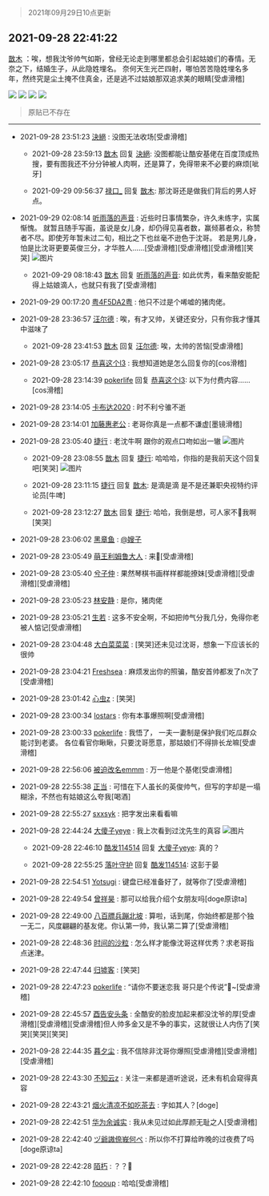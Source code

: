 > 2021年09月29日10点更新
<link rel="stylesheet" href="https://cdn.jsdelivr.net/gh/taotie6/sampleJSON@main/css/photo_show.css">
<meta name="referrer" content="no-referrer" />


 ## 2021-09-28 22:41:22 

 [㪚木](https://www.coolapk.com/feed/30329796?shareKey=ZTI3NzYxMDk1ZDg3NjE1MzJlMTM~) ：唉，想我沈爷帅气如斯，曾经无论走到哪里都总会引起姑娘们的春情。无奈之下，结婚生子，从此隐姓埋名。
奈何天生光芒四射，哪怕苦苦隐姓埋名多年，然终究是尘土掩不住真金，还是逃不过姑娘那双追求美的眼睛[受虐滑稽] 

<div class="album">
<img class="img-item" src="https://image.coolapk.com/feed/2021/0928/22/1081091_9cae87d2_0081_3905@1080x2340.jpeg" />
<img class="img-item" src="https://image.coolapk.com/feed/2019/0507/23/1081091_4515_4853@400x225.gif" />
<img class="img-item" src="https://image.coolapk.com/feed/2019/0412/17/1081091_1555060673_5592@400x225.gif" />
<img class="img-item" src="https://image.coolapk.com/feed/2021/0126/07/1081091_bbda1653_7006_7048@640x360.gif" />
</div>

> 原贴已不存在 

 ------- 

- 2021-09-28 23:51:23 [決絕](uid=2288436) : 没图无法收场[受虐滑稽] 

    - 2021-09-28 23:59:13 [㪚木](uid=1081091) 回复 [決絕](uid=2288436): 没图都能让酷安基佬在百度顶成热搜，要有图我还不分分钟被人肉啊，还是算了，免得带来不必要的麻烦[呲牙] 

    - 2021-09-29 09:56:37 [禄口_](uid=1005884) 回复 [㪚木](uid=1081091): 那沈哥还是做我们背后的男人好点。 

- 2021-09-29 02:08:14 [听雨落的声音](uid=3650984) : 近些时日事情繁杂，许久未练字，实属惭愧。
就暂且随手写画，虽说是女儿身，却仍得见喜者数，赢倾慕者众，称赞者不尽。即使芳年暂未过二旬，相比之下也丝毫不逊色于沈哥。
若是男儿身，怕是比沈哥更要英俊三分，才华胜人……[受虐滑稽][受虐滑稽][受虐滑稽][笑哭] ![图片](https://image.coolapk.com/feed/2021/0929/02/3650984_72ce9037_2464_7002@2996x1383.jpeg)

    - 2021-09-29 08:18:43 [㪚木](uid=1081091) 回复 [听雨落的声音](uid=3650984): 如此优秀，看来酷安能配得上姑娘滴人，也就只有我了[受虐滑稽] 

- 2021-09-29 00:17:20 [粤4F5DA2粤](uid=983185) : 他只不过是个唏嘘的猪肉佬。 

- 2021-09-28 23:36:57 [汪尔德](uid=1595236) : 唉，有才又帅，关键还安分，只有你我才懂其中滋味了 

    - 2021-09-28 23:41:53 [㪚木](uid=1081091) 回复 [汪尔德](uid=1595236): 唉，太帅的苦恼[受虐滑稽] 

- 2021-09-28 23:05:17 [恭喜这个l3](uid=994412) : 我想知道她是怎么回复你的[cos滑稽] 

    - 2021-09-28 23:14:39 [pokerlife](uid=575409) 回复 [恭喜这个l3](uid=994412): 以下为付费内容……[cos滑稽] 

- 2021-09-28 23:14:05 [卡布达2020](uid=696546) : 时不利兮骓不逝 

- 2021-09-28 23:14:01 [加藤惠老公](uid=1266680) : 老哥你真是一点都不谦虚[墨镜滑稽] 

- 2021-09-28 23:05:40 [捷行](uid=1629443) : 老沈牛啊   跟你的观点口吻如出一辙 ![图片](https://image.coolapk.com/feed/2021/0928/23/1629443_de1f095c_1539_1095@1440x3200.jpeg)

    - 2021-09-28 23:08:55 [㪚木](uid=1081091) 回复 [捷行](uid=1629443): 哈哈哈，你指的是我前天这个回复吧[笑哭] ![图片](https://image.coolapk.com/feed/2021/0928/23/1081091_7340c607_1734_5163@1080x1373.jpeg)

    - 2021-09-28 23:11:15 [捷行](uid=1629443) 回复 [㪚木](uid=1081091): 是滴是滴  是不是还兼职央视特约评论员[牛啤] 

    - 2021-09-28 23:12:27 [㪚木](uid=1081091) 回复 [捷行](uid=1629443): 哈哈，我倒是想，可人家不🐤我啊[笑哭] 

- 2021-09-28 23:06:02 [黑章鱼](uid=1544882) : <a class="feed-link-uname" href="/u/嫂子">@嫂子</a> 

- 2021-09-28 23:05:49 [萌王利姆鲁大人](uid=4048495) : 来🤺[受虐滑稽] 

- 2021-09-28 23:05:40 [兮子仲](uid=3034535) : 果然琴棋书画样样都能撩妹[受虐滑稽][受虐滑稽][受虐滑稽] 

- 2021-09-28 23:05:23 [林安静](uid=1711813) : 是你，猪肉佬 

- 2021-09-28 23:05:21 [生若](uid=1594912) : 这多不安全啊，不如把帅气分我几分，免得你老被人惦记[受虐滑稽] 

- 2021-09-28 23:04:48 [大白菜菜菜](uid=2081020) : [笑哭]还未见过沈哥，想象一下应该长的很帅 

- 2021-09-28 23:04:21 [Freshsea](uid=1997345) : 麻烦发出你的照骗，酷安首帅都发了n次了[受虐滑稽] 

- 2021-09-28 23:01:42 [心虫z](uid=151532) : [笑哭] 

- 2021-09-28 23:00:34 [lostars](uid=2165786) : 你有本事爆照啊[受虐滑稽] 

- 2021-09-28 23:00:33 [pokerlife](uid=575409) : 我悟了， 一夫一妻制是保护我们吃瓜群众能讨到老婆。
各位看官你瞅瞅，只要沈哥愿意，那姑娘们不得排长龙嘛[受虐滑稽] 

- 2021-09-28 22:56:06 [被迫改名emmm](uid=3302275) : 万一他是个基佬[受虐滑稽] 

- 2021-09-28 22:55:38 [正当](uid=1725957) : 可惜在下人虽长的英俊帅气，但写的字却是一塌糊涂，不然也有姑娘这么夸我[喝酒] 

- 2021-09-28 22:55:27 [sxxsyk](uid=3419763) : 把字发出来看看嘛 

- 2021-09-28 22:44:24 [大傻子yeye](uid=1019731) : 我上次看到过沈先生的真容 ![图片](https://image.coolapk.com/feed/2021/0928/22/1019731_0264_0985@828x826.jpg)

    - 2021-09-28 22:46:10 [酷发114514](uid=4321323) 回复 [大傻子yeye](uid=1019731): 真的？ 

    - 2021-09-28 22:55:25 [落叶守护](uid=1530447) 回复 [酷发114514](uid=4321323): 这彭于晏 

- 2021-09-28 22:54:51 [Yotsugi](uid=2555065) : 键盘已经准备好了，就等你了[受虐滑稽] 

- 2021-09-28 22:49:54 [曾祥昊](uid=6695078) : 那可以给我介绍个女朋友吗[doge原谅ta] 

- 2021-09-28 22:49:00 [八百膘兵蹦北坡](uid=1105274) : 算啦，话到尾，你始终都是那个独一无二，风度翩翩的基友佬。你认第一帅，我认第二算了[受虐滑稽] 

- 2021-09-28 22:48:36 [时间的沙粒](uid=1600844) : 怎么样才能像沈哥这样优秀？求老哥指点迷津。 

- 2021-09-28 22:47:44 [归墟客](uid=3287587) : [笑哭] 

- 2021-09-28 22:47:23 [pokerlife](uid=575409) : “请你不要迷恋我 哥只是个传说”🎵~[受虐滑稽] 

- 2021-09-28 22:45:57 [酉告安头条](uid=973354) : 全酷安的脸皮加起来都没沈爷的厚[受虐滑稽][受虐滑稽][受虐滑稽]但人帅多金又是不争的事实，这就很让人内伤了[笑哭][笑哭][笑哭] 

- 2021-09-28 22:44:35 [暮夕尘](uid=1629367) : 我不信除非沈哥你爆照[受虐滑稽][受虐滑稽][受虐滑稽] 

- 2021-09-28 22:43:30 [不知云z](uid=5657858) : 关注一来都是道听途说，还未有机会窥得真容 

- 2021-09-28 22:43:21 [烟火清凉不如吃茶去](uid=4279524) : 字如其人？[doge] 

- 2021-09-28 22:42:51 [华为余诚实](uid=1792952) : 我从未见过如此厚颜无耻之人[受虐滑稽] 

- 2021-09-28 22:42:40 [ヅ爺謸倷峩何ぺ](uid=11968954) : 所以你不打算给昨晚的过夜费了吗[doge原谅ta] 

- 2021-09-28 22:42:28 [陌朽](uid=838229) : ？？🌚 

- 2021-09-28 22:42:10 [foooup](uid=12770621) : 哈哈[受虐滑稽] 

